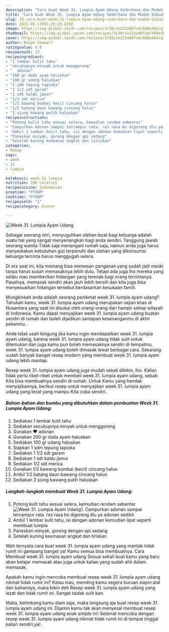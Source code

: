 ```yaml
---
description: "Cara buat Week 31. Lumpia Ayam Udang Sederhana dan Mudah Dibuat"
title: "Cara buat Week 31. Lumpia Ayam Udang Sederhana dan Mudah Dibuat"
slug: 19-cara-buat-week-31-lumpia-ayam-udang-sederhana-dan-mudah-dibuat
date: 2021-06-13T01:29:29.820Z
image: https://img-global.cpcdn.com/recipes/3c58c1e223a86fad/680x482cq70/week-31-lumpia-ayam-udang-foto-resep-utama.jpg
thumbnail: https://img-global.cpcdn.com/recipes/3c58c1e223a86fad/680x482cq70/week-31-lumpia-ayam-udang-foto-resep-utama.jpg
cover: https://img-global.cpcdn.com/recipes/3c58c1e223a86fad/680x482cq70/week-31-lumpia-ayam-udang-foto-resep-utama.jpg
author: Ralph Stewart
ratingvalue: 4.8
reviewcount: 13
recipeingredient:
- "1 lembar kulit tahu"
- "secukupnya minyak untuk menggoreng"
- "  adonan"
- "200 gr dada ayam haluskan"
- "100 gr udang haluskan"
- "1 sdm tepung tapioka"
- "1 1/2 sdt garam"
- "1 sdt kaldu jamur"
- "1/2 sdt merica"
- "1/2 bawang bombai kecil cincang halus"
- "1/2 batang daun bawang cincang halus"
- "2 siung bawang putih haluskan"
recipeinstructions:
- "Potong kulit tahu sesuai selera, kemudian rendam sebentar"
- "Campurkan adonan sampai tercampur rata. res rasa bs digoreng dlu ya adonan sedikit"
- "Ambil 1 lembar kulit tahu, isi dengan adonan kemudian lipat seperti membuat lumpia"
- "Panaskan minyak, goreng dengan api sedang"
- "Setelah kuning keemasan angkat dan tiriskan"
categories:
- Resep
tags:
- week
- 31
- lumpia

katakunci: week 31 lumpia 
nutrition: 190 calories
recipecuisine: Indonesian
preptime: "PT36M"
cooktime: "PT46M"
recipeyield: "1"
recipecategory: Dinner

---
```



![Week 31. Lumpia Ayam Udang](https://img-global.cpcdn.com/recipes/3c58c1e223a86fad/680x482cq70/week-31-lumpia-ayam-udang-foto-resep-utama.jpg)

Sebagai seorang istri, menyuguhkan olahan lezat bagi keluarga adalah suatu hal yang sangat menyenangkan bagi anda sendiri. Tanggung jawab seorang  wanita Tidak saja menangani rumah saja, namun anda juga harus menyediakan kebutuhan gizi terpenuhi dan olahan yang dikonsumsi keluarga tercinta harus menggugah selera.

Di era  saat ini, kita memang bisa memesan panganan yang sudah jadi meski tanpa harus susah memasaknya lebih dulu. Tetapi ada juga lho mereka yang selalu mau memberikan hidangan yang terenak bagi orang tercintanya. Pasalnya, memasak sendiri akan jauh lebih bersih dan kita juga bisa menyesuaikan hidangan tersebut berdasarkan kesukaan famili. 



Mungkinkah anda adalah seorang penikmat week 31. lumpia ayam udang?. Tahukah kamu, week 31. lumpia ayam udang merupakan sajian khas di Nusantara yang saat ini disukai oleh orang-orang dari hampir setiap wilayah di Indonesia. Kamu dapat menyajikan week 31. lumpia ayam udang buatan sendiri di rumah dan boleh dijadikan santapan kesenanganmu di akhir pekanmu.

Anda tidak usah bingung jika kamu ingin mendapatkan week 31. lumpia ayam udang, karena week 31. lumpia ayam udang tidak sulit untuk ditemukan dan juga kamu pun boleh memasaknya sendiri di tempatmu. week 31. lumpia ayam udang boleh dimasak lewat berbagai cara. Sekarang sudah banyak banget resep modern yang membuat week 31. lumpia ayam udang lebih mantap.

Resep week 31. lumpia ayam udang juga mudah sekali dibikin, lho. Kalian tidak perlu ribet-ribet untuk membeli week 31. lumpia ayam udang, sebab Kita bisa membuatnya sendiri di rumah. Untuk Kamu yang hendak menyajikannya, berikut resep untuk menyajikan week 31. lumpia ayam udang yang lezat yang mampu Kita coba sendiri.

<!--inarticleads1-->

##### Bahan-bahan dan bumbu yang dibutuhkan dalam pembuatan Week 31. Lumpia Ayam Udang:

1. Sediakan 1 lembar kulit tahu
1. Sediakan secukupnya minyak untuk menggoreng
1. Gunakan  ❤ adonan
1. Gunakan 200 gr dada ayam haluskan
1. Sediakan 100 gr udang haluskan
1. Siapkan 1 sdm tepung tapioka
1. Sediakan 1 1/2 sdt garam
1. Sediakan 1 sdt kaldu jamur
1. Sediakan 1/2 sdt merica
1. Gunakan 1/2 bawang bombai (kecil) cincang halus
1. Ambil 1/2 batang daun bawang cincang halus
1. Sediakan 2 siung bawang putih haluskan




<!--inarticleads2-->

##### Langkah-langkah membuat Week 31. Lumpia Ayam Udang:

1. Potong kulit tahu sesuai selera, kemudian rendam sebentar
<img src="https://img-global.cpcdn.com/steps/3edc237f1016b793/160x128cq70/week-31-lumpia-ayam-udang-langkah-memasak-1-foto.jpg" alt="Week 31. Lumpia Ayam Udang">1. Campurkan adonan sampai tercampur rata. res rasa bs digoreng dlu ya adonan sedikit
1. Ambil 1 lembar kulit tahu, isi dengan adonan kemudian lipat seperti membuat lumpia
1. Panaskan minyak, goreng dengan api sedang
1. Setelah kuning keemasan angkat dan tiriskan




Wah ternyata cara buat week 31. lumpia ayam udang yang mantab tidak rumit ini gampang banget ya! Kamu semua bisa membuatnya. Cara Membuat week 31. lumpia ayam udang Sesuai sekali buat kamu yang baru akan belajar memasak atau juga untuk kalian yang sudah ahli dalam memasak.

Apakah kamu ingin mencoba membuat resep week 31. lumpia ayam udang nikmat tidak rumit ini? Kalau mau, mending kamu segera buruan siapin alat dan bahannya, maka bikin deh Resep week 31. lumpia ayam udang yang lezat dan tidak rumit ini. Sangat taidak sulit kan. 

Maka, ketimbang kamu diam saja, maka langsung aja buat resep week 31. lumpia ayam udang ini. Dijamin kamu tak akan menyesal membuat resep week 31. lumpia ayam udang enak simple ini! Selamat mencoba dengan resep week 31. lumpia ayam udang nikmat tidak rumit ini di tempat tinggal kalian sendiri,ya!.

